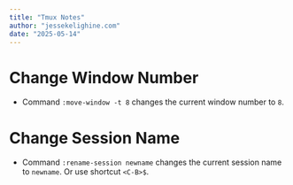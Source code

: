 ```yaml
---
title: "Tmux Notes"
author: "jessekelighine.com"
date: "2025-05-14"
---
```


# Change Window Number

- Command `:move-window -t 8` changes the current window number to `8`.

# Change Session Name

- Command `:rename-session newname` changes the current session name to `newname`.
  Or use shortcut `<C-B>$`.
